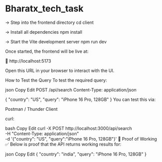 # Bharatx_tech_task

-> Step into the frontend directory
cd client

-> Install all dependencies
npm install

-> Start the Vite development server
npm run dev

Once started, the frontend will be live at:

📍 http://localhost:5173

Open this URL in your browser to interact with the UI.

How to Test the Query
To test the required query:

json
Copy
Edit
POST /api/search
Content-Type: application/json

{
  "country": "US",
  "query": "iPhone 16 Pro, 128GB"
}
You can test this via:

Postman / Thunder Client

curl:

bash
Copy
Edit
curl -X POST http://localhost:3000/api/search \
  -H "Content-Type: application/json" \
  -d '{"country": "US", "query":"iPhone 16 Pro, 128GB"}'
📸 Proof of Working
✅ Below is proof that the API returns working results for:

json
Copy
Edit
{ "country": "india", "query": "iPhone 16 Pro, 128GB" }
